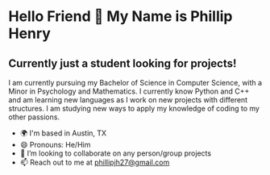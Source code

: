 # Hello Friend 👋 My Name is Phillip Henry
## Currently just a student looking for projects!
I am currently pursuing my Bachelor of Science in Computer Science, with a Minor in Psychology and Mathematics. I currently know Python and C++ and am learning new languages as I work on new projects with different structures. I am studying new ways to apply my knowledge of coding to my other passions.

- 🌍  I'm based in Austin, TX
- 😄 Pronouns: He/Him
- 👯 I’m looking to collaborate on any person/group projects
- 📫 Reach out to me at phillipjh27@gmail.com

<!--
**Zidelen/Zidelen** is a ✨ _special_ ✨ repository because its `README.md` (this file) appears on your GitHub profile.

Here are some ideas to get you started:

- 🔭 I’m currently working on ...
- 🌱 I’m currently learning ...
- 👯 I’m looking to collaborate on ...
- 🤔 I’m looking for help with ...
- 💬 Ask me about ...
- 📫 How to reach me: ...
- 😄 Pronouns: ...
- ⚡ Fun fact: ...
-->
